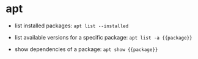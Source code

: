 # apt

- list installed packages:
`apt list --installed`

- list available versions for a specific package:
`apt list -a {{package}}`

- show dependencies of a package:
`apt show {{package}}`
